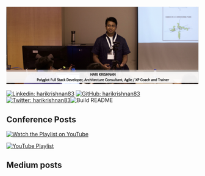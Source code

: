 ![Banner](https://github.com/harikrishnan83/harikrishnan83/blob/master/profile_banner.png)

[![Linkedin: harikrishnan83](https://img.shields.io/badge/-harikrishnan83-blue?style=flat-square&logo=Linkedin&logoColor=white&link=https://www.linkedin.com/in/harikrishnan83/)](https://www.linkedin.com/in/harikrishnan83/) [![GitHub: harikrishnan83](https://img.shields.io/github/followers/harikrishnan83?label=follow&style=social)](https://github.com/harikrishnan83) [![Twitter: harikrishnan83](https://img.shields.io/twitter/follow/harikrishnan83?style=social)](https://twitter.com/harikrishnan83)![Build README](https://github.com/harikrishnan83/harikrishnan83/workflows/Build%20README/badge.svg)

## Conference Posts

[![Watch the Playlist on YouTube](https://img.youtube.com/vi/mUjY4uqY-uQ/0.jpg)](https://www.youtube.com/playlist?list=PLCvxeE-sz-sfub41wG1tQwRSR2rejWDmO)

[![YouTube Playlist](https://img.shields.io/badge/Watch%20Playlist%20on-YouTube-red?style=for-the-badge&logo=youtube)](https://www.youtube.com/playlist?list=PLCvxeE-sz-sfub41wG1tQwRSR2rejWDmO)

## Medium posts

